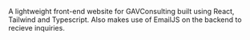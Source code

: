 A lightweight front-end website for GAVConsulting built using React, Tailwind and Typescript. Also makes use of EmailJS on the backend to recieve inquiries. 
